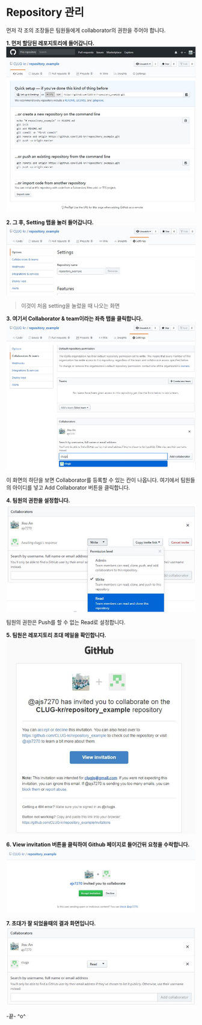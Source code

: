   # Repository 관리

  먼저 각 조의 조장들은 팀원들에게 collaborator의 권한을 주어야 합니다.


  **1. 먼저 할당된 레포지토리에 들어갑니다.**
  ![repository_main](/assets/repository_main.JPG)

  **2. 그 후, Setting 탭을 눌러 들어갑니다.**
  ![repository_settings_options](/assets/repository_settings_options.JPG)

  > 이것이 처음 setting을 눌렀을 때 나오는 화면

  **3. 여기서 Collaborator & team이라는 좌측 탭을 클릭합니다.**
  ![repository_settings_collaborators_add_user](/assets/repository_settings_collaborators_add_user.JPG)

   이 화면의 하단을 보면 Collaborator를 등록할 수 있는 칸이 나옵니다. 여기에서 팀원들의 아이디를 넣고 Add Collaborator 버튼을 클릭합니다.

  **4. 팀원의 권한을 설정합니다.**
  ![repository_settings_collaborators_permission_level](/assets/repository_settings_collaborators_permission_level.JPG)

   팀원의 권한은 Push를 할 수 없는 Read로 설정합니다.

  **5. 팀원은 레포지토리 초대 메일을 확인합니다.**
  ![repository_invite](/assets/repository_invite.JPG)

  **6. View invitation 버튼을 클릭하여 Github 페이지로 들어간뒤 요청을 수락합니다.**
  ![repository_invite_accept](/assets/repository_invite_accept.JPG)

  **7. 초대가 잘 되었을때의 결과 화면입니다.**
  ![repository_invite_complete](/assets/repository_invite_complete.JPG)

  -끝- \^o\^
